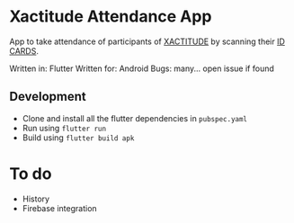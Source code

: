 # Xactitude Attendance App

App to take attendance of participants of [XACTITUDE](https://xactitude-2023-website.vercel.app/) by scanning their [ID CARDS](github.com/sayan01/xactitude-id-cards).

Written in: Flutter
Written for: Android
Bugs: many... open issue if found

## Development
- Clone and install all the flutter dependencies in `pubspec.yaml`
- Run using `flutter run`
- Build using `flutter build apk`

# To do
- History
- Firebase integration
